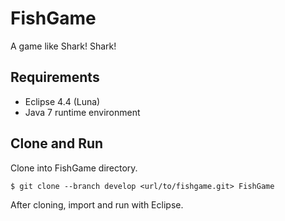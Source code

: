 # FishGame

A game like Shark! Shark!

## Requirements

* Eclipse 4.4 (Luna)
* Java 7 runtime environment

## Clone and Run

Clone into FishGame directory.

```
$ git clone --branch develop <url/to/fishgame.git> FishGame
```

After cloning, import and run with Eclipse.
